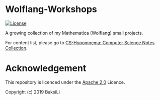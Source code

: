 # Wolflang-Workshops
[![License](https://img.shields.io/badge/License-Apache%202.0-blue.svg)](https://opensource.org/licenses/Apache-2.0)

A growing collection of my Mathematica (Wolflang) small projects.

For content list, please go to [CS-Hypomnema: Computer Science Notes Collection](https://github.com/BaksiLi/CS-Hypomnema).

# Acknowledgement
This repository is licenced under the [Apache 2.0](https://opensource.org/licenses/Apache-2.0) Licence.  

Copyright (c) 2019 BaksiLi
